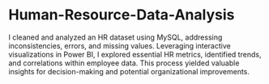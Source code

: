 # Human-Resource-Data-Analysis
I cleaned and analyzed an HR dataset using MySQL, addressing inconsistencies, errors, and missing values. Leveraging interactive visualizations in Power BI, I explored essential HR metrics, identified trends, and correlations within employee data. This process yielded valuable insights for decision-making and potential organizational improvements.
